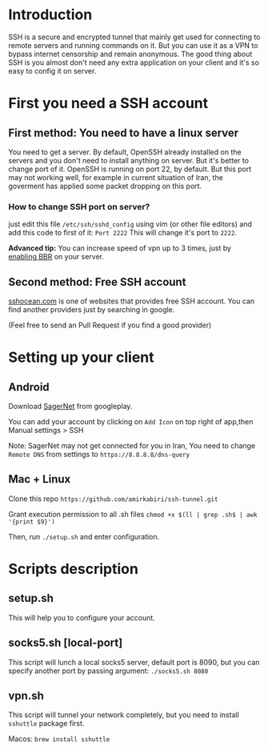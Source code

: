 # Introduction
SSH is a secure and encrypted tunnel that mainly get used for connecting to remote servers and running commands on it. But you can use it as a VPN to bypass internet censorship and remain anonymous.
The good thing about SSH is you almost don't need any extra application on your client and it's so easy to config it on server.

# First you need a SSH account
## First method: You need to have a linux server
You need to get a server. By default, OpenSSH already installed on the servers and you don't need to install anything on server.
But it's better to change port of it.
OpenSSH is running on port 22, by default. But this port may not working well, for example in current situation of Iran, the goverment has applied some packet dropping on this port.
### How to change SSH port on server?
just edit this file `/etc/ssh/sshd_config` using vim (or other file editors) and add this code to first of it:
`Port 2222`
This will change it's port to `2222`.

**Advanced tip:** You can increase speed of vpn up to 3 times, just by [enabling BBR](https://unixcop.com/how-to-enable-bbr-on-debian-11-ubuntu/) on your server.

## Second method: Free SSH account 
[sshocean.com](https://sshocean.com/) is one of websites that provides free SSH account.
You can find another providers just by searching in google.

(Feel free to send an Pull Request if you find a good provider)

# Setting up your client
## Android
Download [SagerNet](https://play.google.com/store/apps/details?id=io.nekohasekai.sagernet) from googleplay.

You can add your account by clicking on `Add Icon` on top right of app,then Manual settings > SSH 

Note: SagerNet may not get connected for you in Iran, You need to change `Remote DNS` from settings to `https://8.8.8.8/dns-query`

## Mac + Linux
Clone this repo
`https://github.com/amirkabiri/ssh-tunnel.git`

Grant execution permission to all .sh files
`chmod +x $(ll | grep .sh$ | awk '{print $9}')`

Then, run `./setup.sh` and enter configuration.


# Scripts description
## setup.sh
This will help you to configure your account.
## socks5.sh [local-port]
This script will lunch a local socks5 server,
default port is 8090, but you can specify another port by passing argument: `./socks5.sh 8080`
## vpn.sh
This script will tunnel your network completely, but you need to install `sshuttle` package first.

Macos: `brew install sshuttle`